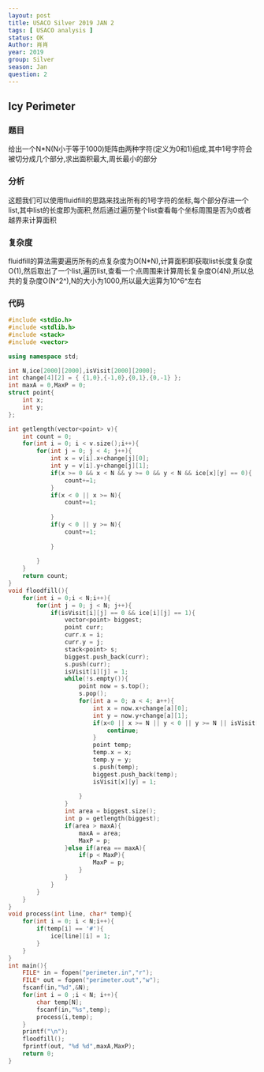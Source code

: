 ```yaml
---
layout: post
title: USACO Silver 2019 JAN 2
tags: [ USACO analysis ]
status: OK
Author: 肖肖
year: 2019
group: Silver
season: Jan
question: 2
---
```

## Icy Perimeter

### 题目

给出一个N*N(N小于等于1000)矩阵由两种字符(定义为0和1)组成,其中1号字符会被切分成几个部分,求出面积最大,周长最小的部分

### 分析

这题我们可以使用fluidfill的思路来找出所有的1号字符的坐标,每个部分存进一个list,其中list的长度即为面积,然后通过遍历整个list查看每个坐标周围是否为0或者越界来计算面积

### 复杂度

fluidfill的算法需要遍历所有的点复杂度为O(N*N),计算面积即获取list长度复杂度O(1),然后取出了一个list,遍历list,查看一个点周围来计算周长复杂度O(4N),所以总共的复杂度O(N^2^),N的大小为1000,所以最大运算为10^6^左右

### 代码

```c++
#include <stdio.h>
#include <stdlib.h>
#include <stack>
#include <vector>

using namespace std;

int N,ice[2000][2000],isVisit[2000][2000];
int change[4][2] = { {1,0},{-1,0},{0,1},{0,-1} };
int maxA = 0,MaxP = 0;
struct point{
	int x;
	int y;
};

int getlength(vector<point> v){
	int count = 0;
	for(int i = 0; i < v.size();i++){
		for(int j = 0; j < 4; j++){
			int x = v[i].x+change[j][0];
			int y = v[i].y+change[j][1];
			if(x >= 0 && x < N && y >= 0 && y < N && ice[x][y] == 0){
				count+=1;
			}
			if(x < 0 || x >= N){
				count+=1;
				
			}
			if(y < 0 || y >= N){
				count+=1;
				
			}
			
		}
	}
	return count;
}
void floodfill(){
	for(int i = 0;i < N;i++){
		for(int j = 0; j < N; j++){
			if(isVisit[i][j] == 0 && ice[i][j] == 1){
				vector<point> biggest;
				point curr;
				curr.x = i;
				curr.y = j;
				stack<point> s;
				biggest.push_back(curr);
				s.push(curr);
				isVisit[i][j] = 1;
				while(!s.empty()){
					point now = s.top();
					s.pop();
					for(int a = 0; a < 4; a++){
						int x = now.x+change[a][0];
						int y = now.y+change[a][1];
						if(x<0 || x >= N || y < 0 || y >= N || isVisit[x][y] == 1 || ice[x][y] == 0){
							continue;
						}
						point temp;
						temp.x = x;
						temp.y = y;
						s.push(temp);
						biggest.push_back(temp);
						isVisit[x][y] = 1;
						
					}
				}
				int area = biggest.size();
				int p = getlength(biggest);
				if(area > maxA){
					maxA = area;
					MaxP = p;
				}else if(area == maxA){
					if(p < MaxP){
						MaxP = p;
					}
				}
			}
		}
	}
}
void process(int line, char* temp){
	for(int i = 0; i < N;i++){
		if(temp[i] == '#'){
			ice[line][i] = 1;
		}
	}
}
int main(){
	FILE* in = fopen("perimeter.in","r");
	FILE* out = fopen("perimeter.out","w");
	fscanf(in,"%d",&N);
	for(int i = 0 ;i < N; i++){
		char temp[N];
		fscanf(in,"%s",temp);
		process(i,temp);
	}
	printf("\n");
	floodfill();
	fprintf(out, "%d %d",maxA,MaxP);
	return 0;
}
```

